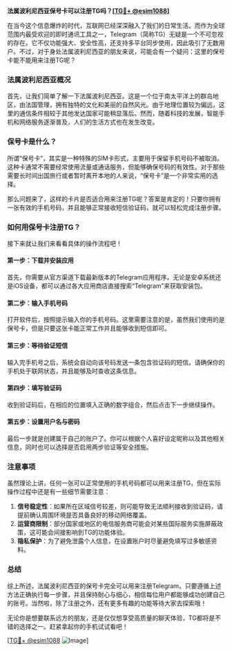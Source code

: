 **法属波利尼西亚保号卡可以注册TG吗？[[TG💪+ @esim1088](https://t.me/s/esim1088)]**

在当今这个信息爆炸的时代，互联网已经深深融入了我们的日常生活。而作为全球范围内最受欢迎的即时通讯工具之一，Telegram（简称TG）无疑是一个不可忽视的存在。它不仅功能强大、安全性高，还支持多平台同步使用，因此吸引了无数用户。不过，对于身处法属波利尼西亚的朋友来说，可能会有一个疑问：这里的保号卡能不能用来注册TG呢？

### 法属波利尼西亚概况

首先，让我们简单了解一下法属波利尼西亚。这是一个位于南太平洋上的群岛地区，由法国管理，拥有独特的文化和美丽的自然风光。由于地理位置较为偏远，这里的通信条件相较于其他发达国家可能稍显落后。然而，随着科技的发展，智能手机和网络服务逐渐普及，人们的生活方式也在发生改变。

### 保号卡是什么？

所谓“保号卡”，其实是一种特殊的SIM卡形式，主要用于保留手机号码不被取消。这种卡通常不需要经常使用流量或通话服务，但能够确保号码的有效性。对于那些需要长时间出国旅行或者暂时离开本地的人来说，“保号卡”是一个非常实用的选择。

那么问题来了，这样的卡片是否适合用来注册TG呢？答案是肯定的！只要你拥有一张有效的手机号码，并且能够正常接收短信验证码，就可以轻松完成注册步骤。

### 如何用保号卡注册TG？

接下来就让我们来看看具体的操作流程吧！

#### 第一步：下载并安装应用
首先，你需要从官方渠道下载最新版本的Telegram应用程序。无论是安卓系统还是iOS设备，都可以通过各大应用商店直接搜索“Telegram”来获取安装包。

#### 第二步：输入手机号码
打开软件后，按照提示输入你的手机号码。这里需要注意的是，虽然我们使用的是保号卡，但是只要这张卡能正常工作并且能够收到短信即可。

#### 第三步：等待验证短信
输入完手机号之后，系统会自动向该号码发送一条包含验证码的短信。请确保你的手机处于联网状态，并且能够及时查收这条信息。

#### 第四步：填写验证码
收到验证码后，在相应的位置填入正确的数字组合，然后点击下一步继续操作。

#### 第五步：设置用户名与密码
最后一步就是创建属于自己的账户了。你可以根据个人喜好设定昵称以及其他相关信息，同时也可以选择是否启用两步验证等安全措施。

### 注意事项

虽然理论上讲，任何一张可以正常使用的手机号码都可以用来注册TG，但在实际操作过程中还是有一些细节需要注意：

1. **信号稳定性**：如果所在区域信号较差，则可能导致无法顺利接收到验证码，请提前确认周围环境是否具备良好的移动网络覆盖。
2. **运营商限制**：部分国家或地区的电信服务商可能会对某些国际服务实施屏蔽政策，这可能会间接影响到TG的功能体验。
3. **隐私保护**：为了避免泄露个人信息，在设置账户时尽量避免填写过多敏感资料。

### 总结

综上所述，法属波利尼西亚的保号卡完全可以用来注册Telegram。只要遵循上述方法正确执行每一步骤，并且保持耐心与细心，相信每位用户都能够成功创建自己的账号。当然啦，除了注册之外，还有更多有趣的功能等待大家去探索哦！

无论你是想要联系远方的朋友，还是仅仅想享受高质量的聊天体验，TG都将是不错的选择之一。赶紧拿起你的手机试试看吧！

[[TG💪+ @esim1088](https://t.me/s/esim1088) ![Image](https://i.postimg.cc/4NQfJmqS/Snipaste-2025-05-13-00-14-12.png)]